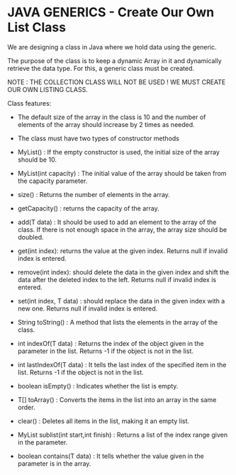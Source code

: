 # JAVA GENERICS - Create Our Own List Class

We are designing a class in Java where we hold data using the generic.

The purpose of the class is to keep a dynamic Array in it and dynamically retrieve the data type. For this, a generic class must be created.

NOTE : THE COLLECTION CLASS WILL NOT BE USED ! WE MUST CREATE OUR OWN LISTING CLASS.

Class features:


* The default size of the array in the class is 10 and the number of elements of the array should increase by 2 times as needed.


* The class must have two types of constructor methods


* MyList() : If the empty constructor is used, the initial size of the array should be 10.


* MyList(int capacity) : The initial value of the array should be taken from the capacity parameter.


* size() : Returns the number of elements in the array.


* getCapacity() : returns the capacity of the array.


* add(T data) : It should be used to add an element to the array of the class. If there is not enough space in the array, the array size should be doubled.



* get(int index): returns the value at the given index. Returns null if invalid index is entered.


* remove(int index): should delete the data in the given index and shift the data after the deleted index to the left. Returns null if invalid index is entered.


* set(int index, T data) : should replace the data in the given index with a new one. Returns null if invalid index is entered.


* String toString() : A method that lists the elements in the array of the class.

* int indexOf(T data) : Returns the index of the object given in the parameter in the list. Returns -1 if the object is not in the list.


* int lastIndexOf(T data) : It tells the last index of the specified item in the list. Returns -1 if the object is not in the list.


* boolean isEmpty() : Indicates whether the list is empty.


* T[] toArray() : Converts the items in the list into an array in the same order.


* clear() : Deletes all items in the list, making it an empty list.

* MyList<T> sublist(int start,int finish) : Returns a list of the index range given in the parameter.

* boolean contains(T data) : It tells whether the value given in the parameter is in the array.
